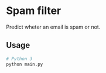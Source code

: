 # Spam filter

Predict wheter an email is spam or not.

## Usage

``` makefile
# Python 3
python main.py
```